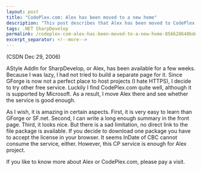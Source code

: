 ```yaml
---
layout: post
title: "CodePlex.com: Alex has been moved to a new home"
description: "This post describes that Alex has been moved to CodePlex.com."
tags: .NET SharpDevelop
permalink: /codeplex-com-alex-has-been-moved-to-a-new-home-856628648bdd
excerpt_separator: <!--more-->
---
```

(CSDN Dec 29, 2006)

AStyle AddIn for SharpDevelop, or Alex, has been available for a few weeks. Because I was lazy, I had not tried to build a separate page for it. Since GForge is now not a perfect place to host projects (I hate HTTPS), I decide to try other free service. Luckily I find CodePlex.com quite well, although it is supported by Microsoft. As a result, I move Alex there and see whether the service is good enough.

As I wish, it is amazing in certain aspects. First, it is very easy to learn than GForge or SF.net. Second, I can write a long enough summary in the front page. Third, it looks nice. But there is a sad limitation, no direct link to the file package is available. If you decide to download one package you have to accept the license in your browser. It seems InDate of CBC cannot consume the service, either. However, this CP service is enough for Alex project.

If you like to know more about Alex or CodePlex.com, please pay a visit.
<!--more-->